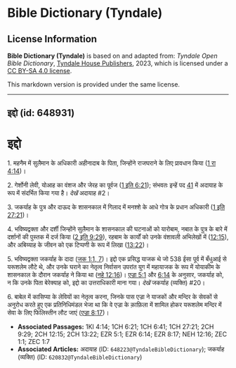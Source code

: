 # Bible Dictionary (Tyndale)

## License Information

**Bible Dictionary (Tyndale)** is based on and adapted from: _Tyndale Open Bible Dictionary_, [Tyndale House Publishers](https://tyndaleopenresources.com/), 2023, which is licensed under a [CC BY-SA 4.0 license](https://creativecommons.org/licenses/by-sa/4.0/legalcode.en).

This markdown version is provided under the same license.



--------------------------------

## इद्दो (id: 648931)

इद्दो
=====

1\. महनैम में सुलैमान के अधिकारी अहीनादाब के पिता, जिन्होंने राजघराने के लिए प्रावधान किया ([1 रा 4:14](https://ref.ly/1Kgs4:14))।

2\. गेर्शोनी लेवी, योआह का वंशज और जेरह का पूर्वज ([1 इति 6:21](https://ref.ly/1Chr6:21)); संभवतः इन्हें पद [41](https://ref.ly/1Chr6:41) में अदायाह के रूप में संदर्भित किया गया है। *देखें* अदायाह \#2।

3\. जकर्याह के पुत्र और दाऊद के शासनकाल में गिलाद में मनश्शे के आधे गोत्र के प्रधान अधिकारी ([1 इति 27:21](https://ref.ly/1Chr27:21))।

4\. भविष्यद्वक्ता और दर्शी जिन्होंने सुलैमान के शासनकाल की घटनाओं को यारोबाम, नबात के पुत्र के बारे में दर्शानों की पुस्तक में दर्ज किया ([2 इति 9:29](https://ref.ly/2Chr9:29)), रहबाम के कार्यों को उनके वंशावली अभिलेखों में ([12:15](https://ref.ly/2Chr12:15)), और अबिय्याह के जीवन को एक टिप्पणी के रूप में लिखा ([13:22](https://ref.ly/2Chr13:22))।

5\. भविष्यद्वक्ता जकर्याह के दादा ([जक 1:1, 7](https://ref.ly/Zech1:1,Zech1:7))। इद्दो एक प्रसिद्ध याजक थे जो 538 ईसा पूर्व में बँधुआई से यरूशलेम लौटे थे, और उनके घराने का नेतृत्व निर्वासन उपरांत युग में महायाजक के रूप में योयाकीम के शासनकाल के दौरान जकर्याह ने किया था ([नहे 12:16](https://ref.ly/Neh12:16))। [एज्रा 5:1](https://ref.ly/Ezra5:1) और [6:14](https://ref.ly/Ezra6:14) के अनुसार, जकर्याह को, न कि उनके पिता बेरेक्याह को, इद्दो का उत्तराधिकारी माना गया। *देखें* जकर्याह (व्यक्ति) \#20।

6\. बाबेल में कासिप्या के लेवियों का नेतृत्व करना, जिनके पास एज्रा ने याजकों और मन्दिर के सेवकों से अनुरोध करते हुए एक प्रतिनिधिमंडल भेजा था कि वे एज्रा के क़ाफ़िला में शामिल होकर यरूशलेम मन्दिर में सेवा के लिए फिलिस्तीन लौट जाएं ([एज्रा 8:17](https://ref.ly/Ezra8:17))।

* **Associated Passages:** 1KI 4:14; 1CH 6:21; 1CH 6:41; 1CH 27:21; 2CH 9:29; 2CH 12:15; 2CH 13:22; EZR 5:1; EZR 6:14; EZR 8:17; NEH 12:16; ZEC 1:1; ZEC 1:7
* **Associated Articles:** अदायाह (ID: `648223@TyndaleBibleDictionary`); जकर्याह (व्यक्ति) (ID: `620832@TyndaleBibleDictionary`)

